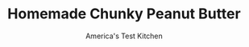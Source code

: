 ---
layout: ../../layouts/MarkdownPostLayout.astro
title: Homemade Chunky Peanut Butter
author: America's Test Kitchen
pubDate: 2023-03-15
description: "Take charge and make your peanut butter just the way you like it—with no added sugar, oil, or emulsifers—with our easy technique."
image_url: https://res.cloudinary.com/hksqkdlah/image/upload/ar_1:1,c_fill,dpr_2.0,f_auto,fl_lossy.progressive.strip_profile,g_faces:auto,q_auto:low,w_344/SFS_ChunkyPeanutButter_006_vlmc5g
tags: ["Side Dishes","Quick","Condiments"]
calories: 1655
protein: 9
carbohydrates: 5
fats: 
fiber: 3
ingredients: ["2 cups, dry-roasted peanuts, divided","½ teaspoon, table salt"]
serves: 8
time: "10 minutes, plus 20 minutes cooling"
instructions: ["Process 1½ cups peanuts and salt in food processor until smooth, about 4 minutes (mixture will initially form clumps but will eventually thin out), scraping down sides and bottom of bowl as needed. Add remaining ½ cup peanuts and pulse until broken into ¼-inch pieces, 6 to 8 pulses.","Transfer to 1-cup jar and let cool completely, about 20 minutes. Serve. (Peanut butter can be stored at room temperature for up to 2 months. Stir to incorporate any oil that has separated before serving.)"]
nutrition: ["257 mg Potassium","137 mg Phosphorus","33 mg Calcium","1 mg Iron","61 mg Magnesium","84 mg Sodium","1 mg Zinc","17 g Fat","4 mg Niacin (B3)","8 g Monounsaturated","5 g Polyunsaturated","2 g Saturated","3 g Fiber","87 µg Folate (food)","1 g Sugars","2 g Water","5 g Carbs","87 µg Folate equivalent (total)","9 g Protein","3 mg Vitamin E","206 kcal Energy","1655 calories"]
notes: "To control the salt level, we developed this recipe with unsalted peanuts. If you can find only salted dry-roasted peanuts, omit the salt and season to taste before serving."
---